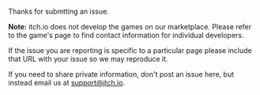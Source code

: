 Thanks for submtting an issue.

**Note:** itch.io does not develop the games on our marketplace. Please refer to the game's page to find contact information for individual developers.

If the issue you are reporting is specific to a particular page please include that URL with your issue so we may reproduce it.

If you need to share private information, don't post an issue here, but instead email us at <support@itch.io>.
